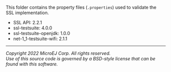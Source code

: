 This folder contains the property files (`.properties`) used to
validate the SSL implementation.

- SSL API: 2.2.1
- ssl-testsuite: 4.0.0
- ssl-testsuite-openjdk: 1.0.0
- net-1_1-testsuite-wifi: 2.1.1

---

_Copyright 2022 MicroEJ Corp. All rights reserved._  
_Use of this source code is governed by a BSD-style license that can be found with this software._